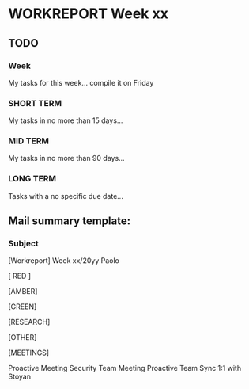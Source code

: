 # WORKREPORT Week xx

## TODO 

### Week

My tasks for this week... compile it on Friday

### SHORT TERM

My tasks in no more than 15 days...

### MID TERM

My tasks in no more than 90 days...

### LONG TERM

Tasks with a no specific due date...

## Mail summary template:

### Subject

[Workreport] Week xx/20yy Paolo

[ RED ]

[AMBER]


[GREEN]


[RESEARCH]


[OTHER]


[MEETINGS]

Proactive Meeting
Security Team Meeting
Proactive Team Sync
1:1 with Stoyan





